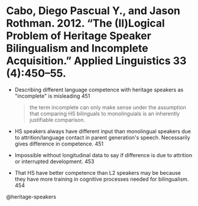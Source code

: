 # Cabo, Diego Pascual Y., and Jason Rothman. 2012. “The (Il)Logical Problem of Heritage Speaker Bilingualism and Incomplete Acquisition.” Applied Linguistics 33 (4):450–55.

- Describing different language competence with heritage speakers as "incomplete" is misleading 451

  > the term incomplete can only make sense under the assumption that comparing HS bilinguals to monolinguials is an inherently justifiable comparison.

- HS speakers always have different input than monolingual speakers due to attrition/language contact in parent generation's speech. Necessarily gives difference in competence. 451     

- Impossible without longitudinal data to say if difference is due to attrition or interrupted development. 453 

- That HS have better competence than L2 speakers may be because they have more training in cognitive processes needed for bilingualism. 454

@heritage-speakers
